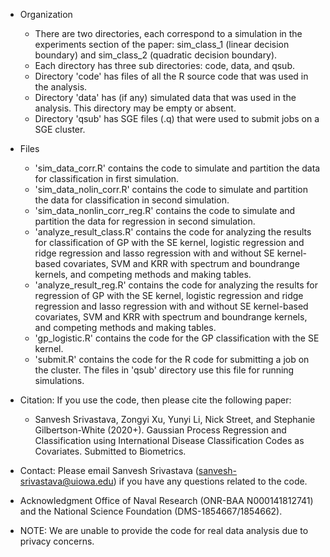 * Organization
  - There are two directories, each correspond to a simulation in the experiments section of the paper: sim_class_1 (linear decision boundary) and sim_class_2 (quadratic decision boundary). 
  - Each directory has three sub directories: code, data, and qsub.
  - Directory 'code' has files of all the R source code that was used in the analysis. 
  - Directory 'data' has (if any) simulated data that was used in the analysis. This directory may be empty or absent.
  - Directory 'qsub' has SGE files (.q) that were used to submit jobs on a SGE cluster. 
  
* Files
  - 'sim_data_corr.R' contains the code to simulate and partition the data for classification in first simulation.
  - 'sim_data_nolin_corr.R' contains the code to simulate and partition the data for classification in second simulation.
  - 'sim_data_nonlin_corr_reg.R' contains the code to simulate and partition the data for regression in second simulation.
  - 'analyze_result_class.R' contains the code for analyzing the results for classification of GP with the SE kernel, logistic regression and ridge regression and lasso regression with and without SE kernel-based covariates, SVM and KRR with spectrum and boundrange kernels, and competing methods and making tables.
  - 'analyze_result_reg.R' contains the code for analyzing the results for regression of GP with the SE kernel, logistic regression and ridge regression and lasso regression with and without SE kernel-based covariates, SVM and KRR with spectrum and boundrange kernels, and competing methods and making tables.
  - 'gp_logistic.R' contains the code for the GP classification with the SE kernel.
  - 'submit.R' contains the  code for the R code for submitting a job on the cluster. The files in 'qsub' directory use this file for running simulations.
  
* Citation:
  If you use the code, then please cite the following paper:
  - Sanvesh Srivastava, Zongyi Xu, Yunyi Li, Nick Street, and Stephanie Gilbertson-White (2020+). Gaussian Process Regression and Classification using International Disease Classification Codes as Covariates. Submitted to Biometrics.

* Contact:
  Please email Sanvesh Srivastava (<sanvesh-srivastava@uiowa.edu>) if you have any questions related to the code.

* Acknowledgment
  Office of Naval Research (ONR-BAA N000141812741) and the National Science Foundation (DMS-1854667/1854662).
  
* NOTE:
  We are unable to provide the code for real data analysis due to privacy concerns. 

